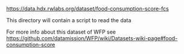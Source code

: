 https://data.hdx.rwlabs.org/dataset/food-consumption-score-fcs

This directory will contain a script to read the data

For more info about this dataset of WFP see https://github.com/datamission/WFP/wiki/Datasets-wiki-page#food-consumption-score
